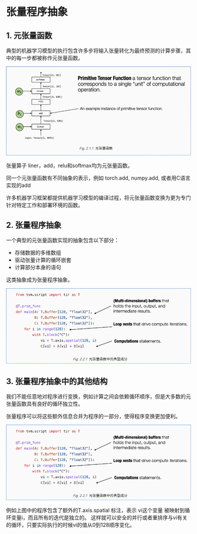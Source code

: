 # 张量程序抽象

## 1. 元张量函数

典型的机器学习模型的执行包含许多步将输入张量转化为最终预测的计算步骤，其中的每一步都被称作元张量函数。

![元张量函数](./image/primitive_tensor_func.png)

张量算子 liner，add，relu和softmax均为元张量函数。

同一个元张量函数有不同抽象的表示，例如 torch.add, numpy.add, 或者用C语言实现的add

许多机器学习框架都提供机器学习模型的编译过程，将元张量函数变换为更为专门针对特定工作和部署环境的函数。

## 2. 张量程序抽象

一个典型的元张量函数实现的抽象包含以下部分：

* 存储数据的多维数组
* 驱动张量计算的循环嵌套
* 计算部分本身的语句

这类抽象成为张量程序抽象。

![元张量函数](./image/primitive_tensor_func2.png)

## 3. 张量程序抽象中的其他结构

我们不能任意地对程序进行变换，例如计算之间会依赖循环顺序，但是大多数的元张量函数具有良好的循环独立性。

张量程序可以将这些额外信息合并为程序的一部分，使得程序变换更加便利。

![元张量函数](./image/primitive_tensor_func2.png)

例如上图中的程序包含了额外的T.axis.spatial 标注，表示 vi这个变量
被映射到循环变量i，而且所有的迭代是独立的。
这样就可以安全的并行或者重排序与vi有关的循环，只要实际执行的时候vi的值从0到128顺序变化。
